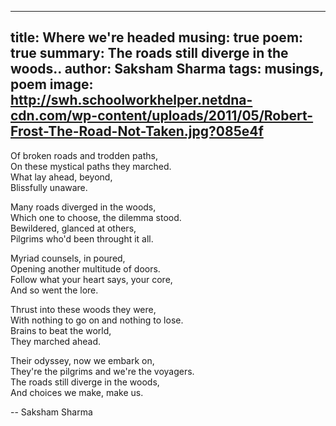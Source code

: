 -------
title: Where we're headed
musing: true
poem: true
summary: The roads still diverge in the woods..
author: Saksham Sharma
tags: musings, poem
image: http://swh.schoolworkhelper.netdna-cdn.com/wp-content/uploads/2011/05/Robert-Frost-The-Road-Not-Taken.jpg?085e4f
-------

Of broken roads and trodden paths,  
On these mystical paths they marched.  
What lay ahead, beyond,  
Blissfully unaware.  

Many roads diverged in the woods,  
Which one to choose, the dilemma stood.  
Bewildered, glanced at others,  
Pilgrims who'd been throught it all.  

Myriad counsels, in poured,  
Opening another multitude of doors.  
Follow what your heart says, your core,  
And so went the lore.  

Thrust into these woods they were,  
With nothing to go on and nothing to lose.  
Brains to beat the world,  
They marched ahead.  

Their odyssey, now we embark on,  
They're the pilgrims and we're the voyagers.  
The roads still diverge in the woods,  
And choices we make, make us.  

-- Saksham Sharma
